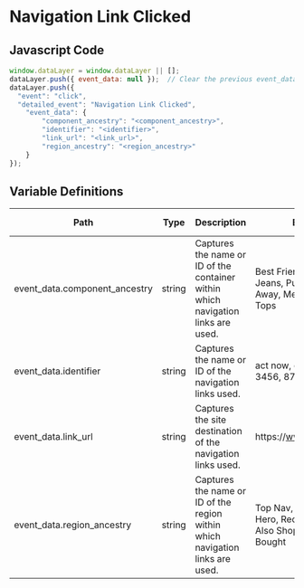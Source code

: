 # Navigation Link Clicked

### 

## Javascript Code
```js
window.dataLayer = window.dataLayer || [];
dataLayer.push({ event_data: null });  // Clear the previous event_data object.
dataLayer.push({
  "event": "click",
  "detailed_event": "Navigation Link Clicked",
    "event_data": {
        "component_ancestry": "<component_ancestry>",
        "identifier": "<identifier>",
        "link_url": "<link_url>",
        "region_ancestry": "<region_ancestry>"
    }
});
```

## Variable Definitions

|Path|Type|Description|Example|Pattern|Min Length|Max Length|Minimum|Maximum|Multiple Of|
| --- | --- | --- | --- | --- | --- | --- | --- | --- | --- |
|event_data.component_ancestry|string|Captures the name or ID of the container within which navigation links are used.|Best Friends - Best Jeans, Puppy Love, Sail Away, Mens, Kids, Kids : Tops|||||||
|event_data.identifier|string|Captures the name or ID of the navigation links used.|act now, cancel, ok, 3456, 8765|||||||
|event_data.link_url|string|Captures the site destination of the navigation links used.|https:\/\/www.example.com|||||||
|event_data.region_ancestry|string|Captures the name or ID of the region within which navigation links are used.|Top Nav, Footer Nav, Hero, Recommended, Also Shopped, Also Bought|||||||




